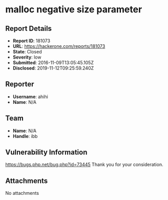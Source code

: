 # malloc negative size parameter

## Report Details
- **Report ID**: 181073
- **URL**: https://hackerone.com/reports/181073
- **State**: Closed
- **Severity**: low
- **Submitted**: 2016-11-09T13:05:45.105Z
- **Disclosed**: 2019-11-12T09:25:59.240Z

## Reporter
- **Username**: ahihi
- **Name**: N/A

## Team
- **Name**: N/A
- **Handle**: ibb

## Vulnerability Information
https://bugs.php.net/bug.php?id=73445
Thank you for your consideration.

## Attachments
No attachments

